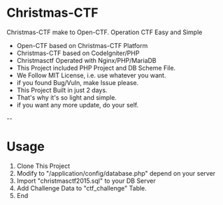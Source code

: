 # Christmas-CTF
Christmas-CTF make to Open-CTF. Operation CTF Easy and Simple

- Open-CTF based on Christmas-CTF Platform
- Christmas-CTF based on CodeIgniter/PHP
- Christmasctf Operated with Nginx/PHP/MariaDB
- This Project included PHP Project and DB Scheme File.
- We Follow MIT License, i.e. use whatever you want.
- if you found Bug/Vuln, make Issue please.
- This Project Built in just 2 days.
- That's why it's so light and simple.
- if you want any more update, do your self.

--
# Usage

1. Clone This Project
2. Modify to "/application/config/database.php" depend on your server
3. Import "christmasctf2015.sql" to your DB Server
4. Add Challenge Data to "ctf_challenge" Table.
5. End
